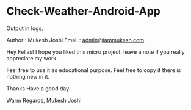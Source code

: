 # Check-Weather-Android-App
Output in logs.

Author : Mukesh Joshi
Email  : admin@iammukesh.com


Hey Fellas!
I hope you liked this micro project. leave a note if you really appreciate my work.

Feel free to use it as educational purpose.
Feel free to copy it there is nothing new in it.

Thanks
Have a good day.

Warm Regards,
Mukesh Joshi
